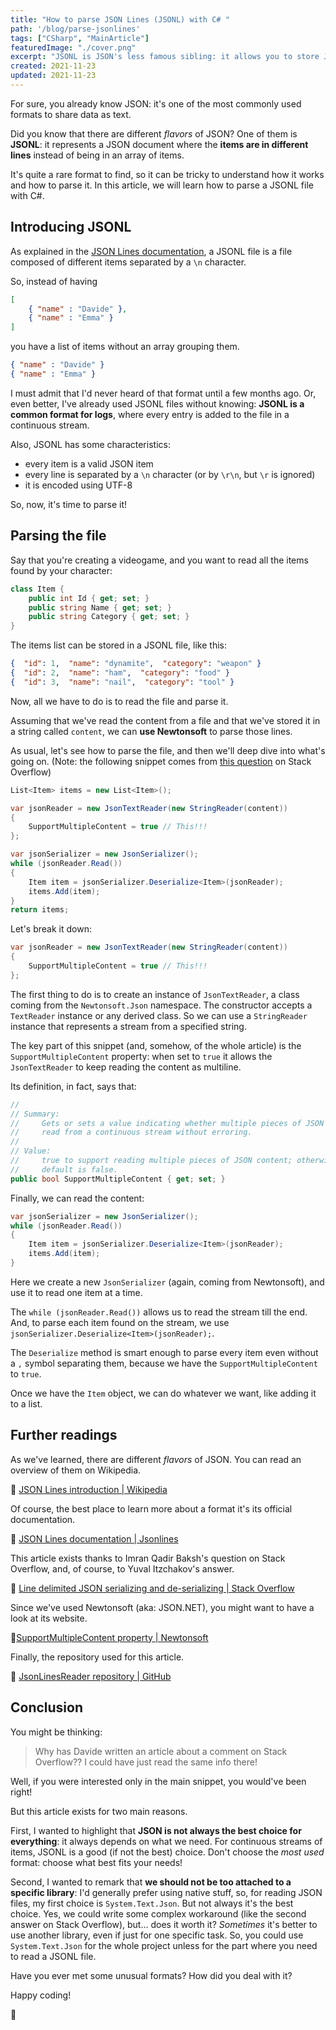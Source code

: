 ```yaml
---
title: "How to parse JSON Lines (JSONL) with C# "
path: '/blog/parse-jsonlines'
tags: ["CSharp", "MainArticle"]
featuredImage: "./cover.png"
excerpt: "JSONL is JSON's less famous sibling: it allows you to store JSON objects separating them with new line. We will learn how to parse a JSONL string with C#."
created: 2021-11-23
updated: 2021-11-23
---
```


For sure, you already know JSON: it's one of the most commonly used formats to share data as text.

Did you know that there are different *flavors* of JSON? One of them is **JSONL**: it represents a JSON document where the **items are in different lines** instead of being in an array of items.

It's quite a rare format to find, so it can be tricky to understand how it works and how to parse it. In this article, we will learn how to parse a JSONL file with C#.


## Introducing JSONL

As explained in the [JSON Lines documentation](https://jsonlines.org/), a JSONL file is a file composed of different items separated by a `\n` character.

So, instead of having

```json
[
    { "name" : "Davide" },
    { "name" : "Emma" }
]

```

you have a list of items without an array grouping them.

```json
{ "name" : "Davide" }
{ "name" : "Emma" }
```

I must admit that I'd never heard of that format until a few months ago. Or, even better, I've already used JSONL files without knowing: **JSONL is a common format for logs**, where every entry is added to the file in a continuous stream.

Also, JSONL has some characteristics:

* every item is a valid JSON item
* every line is separated by a `\n` character (or by `\r\n`, but `\r` is ignored)
* it is encoded using UTF-8

So, now, it's time to parse it!

## Parsing the file

Say that you're creating a videogame, and you want to read all the items found by your character:

```cs
class Item { 
    public int Id { get; set; }
    public string Name { get; set; }
    public string Category { get; set; }
}
```

The items list can be stored in a JSONL file, like this:

```json
{  "id": 1,  "name": "dynamite",  "category": "weapon" }
{  "id": 2,  "name": "ham",  "category": "food" }
{  "id": 3,  "name": "nail",  "category": "tool" }
```

Now, all we have to do is to read the file and parse it.

Assuming that we've read the content from a file and that we've stored it in a string called `content`, we can **use Newtonsoft** to parse those lines.

As usual, let's see how to parse the file, and then we'll deep dive into what's going on. (Note: the following snippet comes from [this question](https://stackoverflow.com/questions/29729063/line-delimited-json-serializing-and-de-serializing) on Stack Overflow)

```cs
List<Item> items = new List<Item>();

var jsonReader = new JsonTextReader(new StringReader(content))
{
    SupportMultipleContent = true // This!!!
};

var jsonSerializer = new JsonSerializer();
while (jsonReader.Read())
{
    Item item = jsonSerializer.Deserialize<Item>(jsonReader);
    items.Add(item);
}
return items;
```

Let's break it down:

```cs
var jsonReader = new JsonTextReader(new StringReader(content))
{
    SupportMultipleContent = true // This!!!
};
```

The first thing to do is to create an instance of `JsonTextReader`, a class coming from the `Newtonsoft.Json` namespace. The constructor accepts a `TextReader` instance or any derived class. So we can use a `StringReader` instance that represents a stream from a specified string.

The key part of this snippet (and, somehow,  of the whole article) is the `SupportMultipleContent` property: when set to `true` it allows the `JsonTextReader` to keep reading the content as multiline.

Its definition, in fact, says that:

```cs
//
// Summary:
//     Gets or sets a value indicating whether multiple pieces of JSON content can be
//     read from a continuous stream without erroring.
//
// Value:
//     true to support reading multiple pieces of JSON content; otherwise false. The
//     default is false.
public bool SupportMultipleContent { get; set; }
```

Finally, we can read the content:

```cs
var jsonSerializer = new JsonSerializer();
while (jsonReader.Read())
{
    Item item = jsonSerializer.Deserialize<Item>(jsonReader);
    items.Add(item);
}
```

Here we create a new `JsonSerializer` (again, coming from Newtonsoft), and use it to read one item at a time.

The `while (jsonReader.Read())` allows us to read the stream till the end. And, to parse each item found on the stream, we use `jsonSerializer.Deserialize<Item>(jsonReader);`.

The `Deserialize` method is smart enough to parse every item even without a `,` symbol separating them, because we have the `SupportMultipleContent` to `true`.

Once we have the `Item` object, we can do whatever we want, like adding it to a list.

## Further readings

As we've learned, there are different *flavors* of JSON. You can read an overview of them on Wikipedia.

🔗 [JSON Lines introduction | Wikipedia](https://en.wikipedia.org/wiki/JSON_streaming#Line-delimited_JSON)

Of course, the best place to learn more about a format it's its official documentation.

🔗 [JSON Lines documentation | Jsonlines](https://jsonlines.org/)

This article exists thanks to Imran Qadir Baksh's question on Stack Overflow, and, of course, to Yuval Itzchakov's answer.

🔗 [Line delimited JSON serializing and de-serializing | Stack Overflow](https://stackoverflow.com/questions/29729063/line-delimited-json-serializing-and-de-serializing)

Since we've used Newtonsoft (aka: JSON.NET), you might want to have a look at its website.

🔗[SupportMultipleContent property | Newtonsoft](https://www.newtonsoft.com/json/help/html/P_Newtonsoft_Json_JsonReader_SupportMultipleContent.htm)

Finally, the repository used for this article.

🔗 [JsonLinesReader repository | GitHub](https://github.com/code4it-dev/JsonLinesReader)

## Conclusion

You might be thinking:

> Why has Davide written an article about a comment on Stack Overflow?? I could have just read the same info there!

Well, if you were interested only in the main snippet, you would've been right!

But this article exists for two main reasons. 

First, I wanted to highlight that **JSON is not always the best choice for everything**: it always depends on what we need. For continuous streams of items, JSONL is a good (if not the best) choice. Don't choose the _most used_ format: choose what best fits your needs!

Second, I wanted to remark that **we should not be too attached to a specific library**: I'd generally prefer using native stuff, so, for reading JSON files, my first choice is `System.Text.Json`. But not always it's the best choice. Yes, we could write some complex workaround (like the second answer on Stack Overflow), but... does it worth it? _Sometimes_ it's better to use another library, even if just for one specific task. So, you could use `System.Text.Json` for the whole project unless for the part where you need to read a JSONL file.


Have you ever met some unusual formats? How did you deal with it?

Happy coding!

🐧
